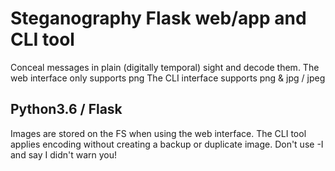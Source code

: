 # Steganography Flask web/app and CLI tool

Conceal messages in plain (digitally temporal) sight and decode them.
The web interface only supports png
The CLI interface supports png & jpg / jpeg

## Python3.6 / Flask

Images are stored on the FS when using the web interface.
The CLI tool applies encoding without creating a backup or duplicate image. Don't use -I and say I didn't warn you!

